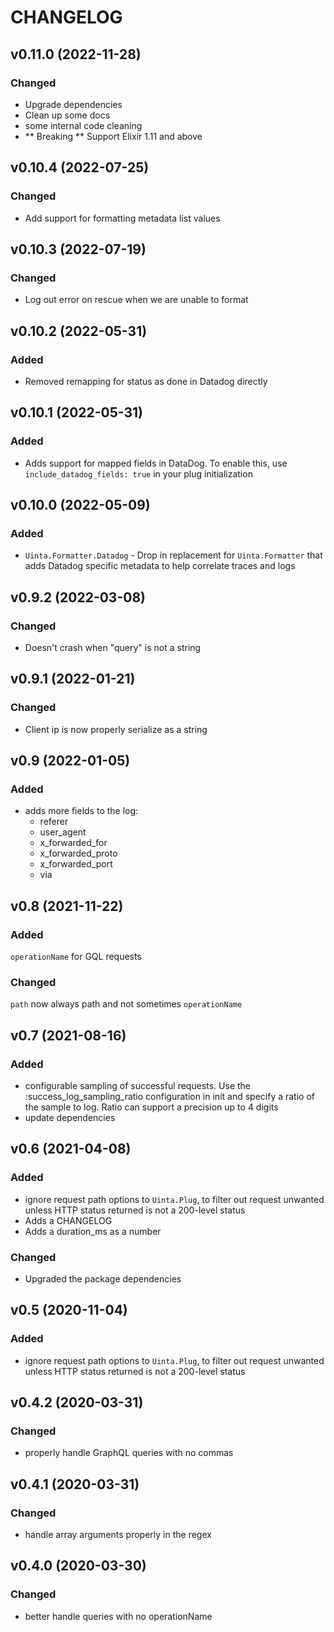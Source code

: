  # CHANGELOG

## v0.11.0 (2022-11-28)
### Changed
 * Upgrade dependencies
 * Clean up some docs
 * some internal code cleaning
 * ** Breaking **  Support Elixir 1.11 and above

 ## v0.10.4 (2022-07-25)

### Changed
* Add support for formatting metadata list values

 ## v0.10.3 (2022-07-19)

### Changed
* Log out error on rescue when we are unable to format

 ## v0.10.2 (2022-05-31)

### Added
* Removed remapping for status as done in Datadog directly

 ## v0.10.1 (2022-05-31)

### Added
* Adds support for mapped fields in DataDog. To enable this, use `include_datadog_fields: true` in your plug initialization

## v0.10.0 (2022-05-09)

### Added
* `Uinta.Formatter.Datadog` - Drop in replacement for `Uinta.Formatter` that adds Datadog specific metadata to help correlate traces and logs

## v0.9.2 (2022-03-08)

### Changed
* Doesn't crash when "query" is not a string

 ## v0.9.1 (2022-01-21)

### Changed
   * Client ip is now properly serialize as a string

 ## v0.9 (2022-01-05)

### Added
* adds more fields to the log:
  * referer
  * user_agent
  * x_forwarded_for
  * x_forwarded_proto
  * x_forwarded_port
  * via


## v0.8 (2021-11-22)

### Added
`operationName` for GQL requests

### Changed
`path` now always path and not sometimes `operationName`


## v0.7 (2021-08-16)

### Added

* configurable sampling of successful requests. Use the :success_log_sampling_ratio configuration in init and specify a ratio of the sample to log. Ratio can support a precision up to 4 digits
* update dependencies
## v0.6 (2021-04-08)

### Added

* ignore request path options to `Uinta.Plug`, to filter out request unwanted unless HTTP status returned
is not a 200-level status
* Adds a CHANGELOG
* Adds a duration_ms as a number

### Changed

* Upgraded the package dependencies


## v0.5 (2020-11-04)

### Added
* ignore request path options to `Uinta.Plug`, to filter out request unwanted unless HTTP status returned
is not a 200-level status


## v0.4.2 (2020-03-31)

### Changed

* properly handle GraphQL queries with no commas


## v0.4.1 (2020-03-31)

### Changed

* handle array arguments properly in the regex


## v0.4.0 (2020-03-30)

### Changed

* better handle queries with no operationName
